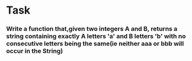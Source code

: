# Task

### Write a function that,given two integers A and B, returns a string containing exactly A letters 'a' and B letters 'b' with no consecutive letters being the same(ie neither aaa or bbb will occur in the String)